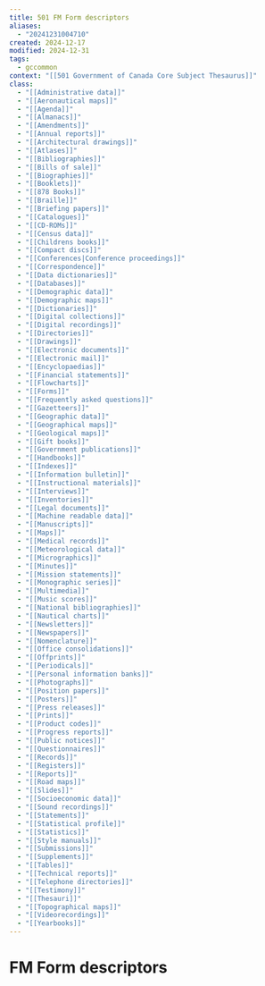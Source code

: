 ```yaml
---
title: 501 FM Form descriptors
aliases:
  - "20241231004710"
created: 2024-12-17
modified: 2024-12-31
tags:
  - gccommon
context: "[[501 Government of Canada Core Subject Thesaurus]]"
class:
  - "[[Administrative data]]"
  - "[[Aeronautical maps]]"
  - "[[Agenda]]"
  - "[[Almanacs]]"
  - "[[Amendments]]"
  - "[[Annual reports]]"
  - "[[Architectural drawings]]"
  - "[[Atlases]]"
  - "[[Bibliographies]]"
  - "[[Bills of sale]]"
  - "[[Biographies]]"
  - "[[Booklets]]"
  - "[[878 Books]]"
  - "[[Braille]]"
  - "[[Briefing papers]]"
  - "[[Catalogues]]"
  - "[[CD-ROMs]]"
  - "[[Census data]]"
  - "[[Childrens books]]"
  - "[[Compact discs]]"
  - "[[Conferences|Conference proceedings]]"
  - "[[Correspondence]]"
  - "[[Data dictionaries]]"
  - "[[Databases]]"
  - "[[Demographic data]]"
  - "[[Demographic maps]]"
  - "[[Dictionaries]]"
  - "[[Digital collections]]"
  - "[[Digital recordings]]"
  - "[[Directories]]"
  - "[[Drawings]]"
  - "[[Electronic documents]]"
  - "[[Electronic mail]]"
  - "[[Encyclopaedias]]"
  - "[[Financial statements]]"
  - "[[Flowcharts]]"
  - "[[Forms]]"
  - "[[Frequently asked questions]]"
  - "[[Gazetteers]]"
  - "[[Geographic data]]"
  - "[[Geographical maps]]"
  - "[[Geological maps]]"
  - "[[Gift books]]"
  - "[[Government publications]]"
  - "[[Handbooks]]"
  - "[[Indexes]]"
  - "[[Information bulletin]]"
  - "[[Instructional materials]]"
  - "[[Interviews]]"
  - "[[Inventories]]"
  - "[[Legal documents]]"
  - "[[Machine readable data]]"
  - "[[Manuscripts]]"
  - "[[Maps]]"
  - "[[Medical records]]"
  - "[[Meteorological data]]"
  - "[[Micrographics]]"
  - "[[Minutes]]"
  - "[[Mission statements]]"
  - "[[Monographic series]]"
  - "[[Multimedia]]"
  - "[[Music scores]]"
  - "[[National bibliographies]]"
  - "[[Nautical charts]]"
  - "[[Newsletters]]"
  - "[[Newspapers]]"
  - "[[Nomenclature]]"
  - "[[Office consolidations]]"
  - "[[Offprints]]"
  - "[[Periodicals]]"
  - "[[Personal information banks]]"
  - "[[Photographs]]"
  - "[[Position papers]]"
  - "[[Posters]]"
  - "[[Press releases]]"
  - "[[Prints]]"
  - "[[Product codes]]"
  - "[[Progress reports]]"
  - "[[Public notices]]"
  - "[[Questionnaires]]"
  - "[[Records]]"
  - "[[Registers]]"
  - "[[Reports]]"
  - "[[Road maps]]"
  - "[[Slides]]"
  - "[[Socioeconomic data]]"
  - "[[Sound recordings]]"
  - "[[Statements]]"
  - "[[Statistical profile]]"
  - "[[Statistics]]"
  - "[[Style manuals]]"
  - "[[Submissions]]"
  - "[[Supplements]]"
  - "[[Tables]]"
  - "[[Technical reports]]"
  - "[[Telephone directories]]"
  - "[[Testimony]]"
  - "[[Thesauri]]"
  - "[[Topographical maps]]"
  - "[[Videorecordings]]"
  - "[[Yearbooks]]"
---
```

# FM Form descriptors
